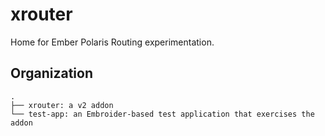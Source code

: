 xrouter
==============================================================================

Home for Ember Polaris Routing experimentation.

## Organization

```
.
├── xrouter: a v2 addon
└── test-app: an Embroider-based test application that exercises the addon
```

